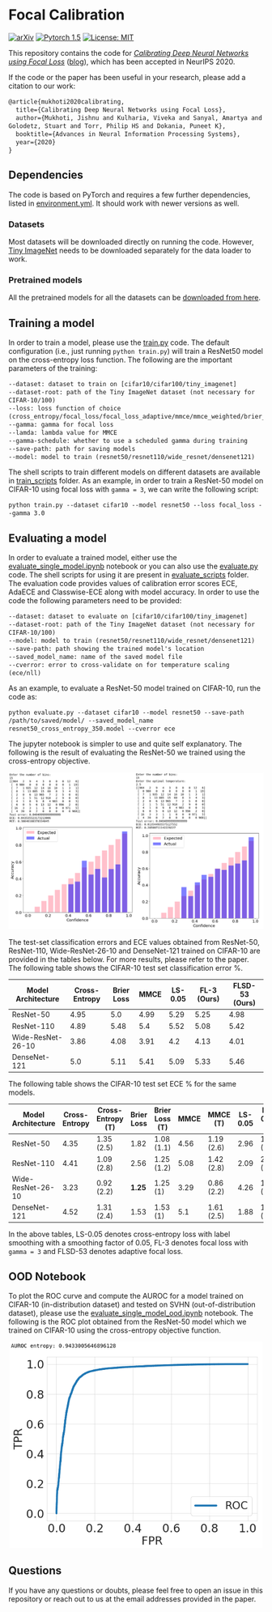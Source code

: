 # Focal Calibration

[![arXiv](https://img.shields.io/badge/stat.ML-arXiv%3A2006.08437-B31B1B.svg)](https://arxiv.org/abs/2002.09437)
[![Pytorch 1.5](https://img.shields.io/badge/pytorch-1.5.1-blue.svg)](https://pytorch.org/)
[![License: MIT](https://img.shields.io/badge/License-MIT-yellow.svg)](https://github.com/torrvision/focal_calibration/blob/main/LICENSE)

This repository contains the code for [*Calibrating Deep Neural Networks using Focal Loss*](https://arxiv.org/abs/2002.09437) ([blog](https://torrvision.github.io/focal_calibration/)), which has been accepted in NeurIPS 2020.

If the code or the paper has been useful in your research, please add a citation to our work:

```
@article{mukhoti2020calibrating,
  title={Calibrating Deep Neural Networks using Focal Loss},
  author={Mukhoti, Jishnu and Kulharia, Viveka and Sanyal, Amartya and Golodetz, Stuart and Torr, Philip HS and Dokania, Puneet K},
  booktitle={Advances in Neural Information Processing Systems},
  year={2020}
}
```

## Dependencies

The code is based on PyTorch and requires a few further dependencies, listed in [environment.yml](environment.yml). It should work with newer versions as well.

### Datasets

Most datasets will be downloaded directly on running the code. However, [Tiny ImageNet](https://tiny-imagenet.herokuapp.com/) needs to be downloaded separately for the data loader to work.

### Pretrained models

All the pretrained models for all the datasets can be [downloaded from here](http://www.robots.ox.ac.uk/~viveka/focal_calibration/).

## Training a model

In order to train a model, please use the [train.py](train.py) code. The default configuration (i.e., just running ```python train.py```) will train a ResNet50 model on the cross-entropy loss function. The following are the important parameters of the training:
```
--dataset: dataset to train on [cifar10/cifar100/tiny_imagenet]
--dataset-root: path of the Tiny ImageNet dataset (not necessary for CIFAR-10/100)
--loss: loss function of choice (cross_entropy/focal_loss/focal_loss_adaptive/mmce/mmce_weighted/brier_score)
--gamma: gamma for focal loss
--lamda: lambda value for MMCE
--gamma-schedule: whether to use a scheduled gamma during training
--save-path: path for saving models
--model: model to train (resnet50/resnet110/wide_resnet/densenet121)
```

The shell scripts to train different models on different datasets are available in [train_scripts](train_scripts) folder.
As an example, in order to train a ResNet-50 model on CIFAR-10 using focal loss with ```gamma = 3```, we can write the following script:
```
python train.py --dataset cifar10 --model resnet50 --loss focal_loss --gamma 3.0
``` 

## Evaluating a model

In order to evaluate a trained model, either use the [evaluate_single_model.ipynb](Experiments/evaluate_single_model.ipynb) notebook or you can also use the [evaluate.py](evaluate.py) code. The shell scripts for using it are present in [evaluate_scripts](evaluate_scripts) folder. The evaluation code provides values of calibration error scores ECE, AdaECE and Classwise-ECE along with model accuracy. In order to use the code the following parameters need to be provided:
```
--dataset: dataset to evaluate on [cifar10/cifar100/tiny_imagenet]
--dataset-root: path of the Tiny ImageNet dataset (not necessary for CIFAR-10/100)
--model: model to train (resnet50/resnet110/wide_resnet/densenet121)
--save-path: path showing the trained model's location
--saved_model_name: name of the saved model file
--cverror: error to cross-validate on for temperature scaling (ece/nll)
```

As an example, to evaluate a ResNet-50 model trained on CIFAR-10, run the code as:
```
python evaluate.py --dataset cifar10 --model resnet50 --save-path /path/to/saved/model/ --saved_model_name resnet50_cross_entropy_350.model --cverror ece
```

The jupyter notebook is simpler to use and quite self explanatory. The following is the result of evaluating the ResNet-50 we trained using the cross-entropy objective.

![ResNet50_Result](resnet50_results.png)

The test-set classification errors and ECE values obtained from ResNet-50, ResNet-110, Wide-ResNet-26-10 and DenseNet-121 trained on CIFAR-10 are provided in the tables below. For more results, please refer to the paper. The following table shows the CIFAR-10 test set classification error %.

| Model Architecture  | Cross-Entropy | Brier Loss | MMCE | LS-0.05 | FL-3 (Ours) | FLSD-53 (Ours) |
| ---  | --- | --- | --- | --- | --- | --- |
| ResNet-50  | 4.95 | 5.0 | 4.99 | 5.29 | 5.25 | 4.98 |
| ResNet-110  | 4.89 | 5.48 | 5.4 | 5.52 | 5.08 | 5.42 |
| Wide-ResNet-26-10  | 3.86 | 4.08 | 3.91 | 4.2 | 4.13 | 4.01 |
| DenseNet-121  | 5.0 | 5.11 | 5.41 | 5.09 | 5.33 | 5.46 |

The following table shows the CIFAR-10 test set ECE % for the same models.

| Model Architecture  | Cross-Entropy | Cross-Entropy (T) | Brier Loss | Brier Loss (T) | MMCE | MMCE (T) | LS-0.05 | LS-0.05 (T) | FL-3 (Ours) | FL-3 (T) (Ours) | FLSD-53 (Ours) | FLSD-53 (T) (Ours) |
| ---  | --- | --- | --- | --- | --- | --- | --- | --- | --- | --- | --- | --- |
| ResNet-50  | 4.35 | 1.35 (2.5) | 1.82 | 1.08 (1.1) | 4.56 | 1.19 (2.6) | 2.96 | 1.67 (0.9) | **1.48** | 1.42 (1.1) | 1.55 | **0.95 (1.1)** |
| ResNet-110  | 4.41 | 1.09 (2.8) | 2.56 | 1.25 (1.2) | 5.08 | 1.42 (2.8) | 2.09 | 2.09 (1) | **1.55** | **1.02 (1.1)** | 1.87 | 1.07 (1.1) |
| Wide-ResNet-26-10  | 3.23 | 0.92 (2.2) | **1.25** | 1.25 (1) | 3.29 | 0.86 (2.2) | 4.26 | 1.84 (0.8) | 1.69 | 0.97 (0.9) | 1.56 | **0.84 (0.9)** |
| DenseNet-121  | 4.52 | 1.31 (2.4) | 1.53 | 1.53 (1) | 5.1 | 1.61 (2.5) | 1.88 | 1.82 (0.9) | 1.32 | 1.26 (0.9) | **1.22** | **1.22 (1)** |

In the above tables, LS-0.05 denotes cross-entropy loss with label smoothing with a smoothing factor of 0.05, FL-3 denotes focal loss with ```gamma = 3``` and FLSD-53 denotes adaptive focal loss.


## OOD Notebook

To plot the ROC curve and compute the AUROC for a model trained on CIFAR-10 (in-distribution dataset) and tested on SVHN (out-of-distribution dataset), please use the [evaluate_single_model_ood.ipynb](Experiments/evaluate_single_model_ood.ipynb) notebook. The following is the ROC plot obtained from the ResNet-50 model which we trained on CIFAR-10 using the cross-entropy objective function.

<p align="center">
	<img src="roc.png" width="500" />
</p>

## Questions

If you have any questions or doubts, please feel free to open an issue in this repository or reach out to us at the email addresses provided in the paper.
